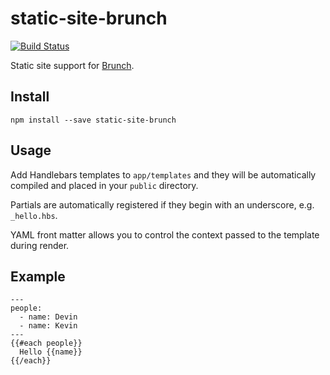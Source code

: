 # static-site-brunch

[![Build Status](https://travis-ci.org/devinus/static-site-brunch.svg?branch=master)](https://travis-ci.org/devinus/static-site-brunch)

Static site support for [Brunch](http://brunch.io/).

## Install

```
npm install --save static-site-brunch
```

## Usage

Add Handlebars templates to `app/templates` and they will be automatically
compiled and placed in your `public` directory.

Partials are automatically registered if they begin with an underscore, e.g.
`_hello.hbs`.

YAML front matter allows you to control the context passed to the template
during render.

## Example

```
---
people:
  - name: Devin
  - name: Kevin
---
{{#each people}}
  Hello {{name}}
{{/each}}
```
